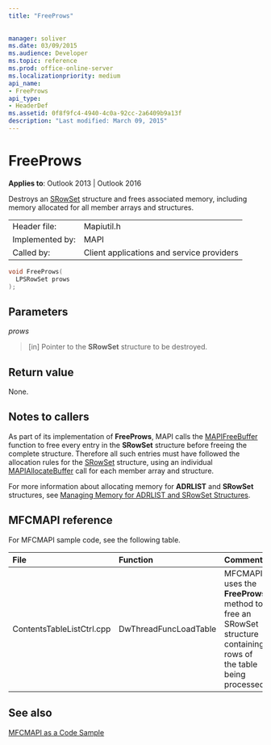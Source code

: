 ```yaml
---
title: "FreeProws"
 
 
manager: soliver
ms.date: 03/09/2015
ms.audience: Developer
ms.topic: reference
ms.prod: office-online-server
ms.localizationpriority: medium
api_name:
- FreeProws
api_type:
- HeaderDef
ms.assetid: 0f8f9fc4-4940-4c0a-92cc-2a6409b9a13f
description: "Last modified: March 09, 2015"
---
```


# FreeProws

  
  
**Applies to**: Outlook 2013 | Outlook 2016 
  
Destroys an [SRowSet](srowset.md) structure and frees associated memory, including memory allocated for all member arrays and structures. 
  
|||
|:-----|:-----|
|Header file:  <br/> |Mapiutil.h  <br/> |
|Implemented by:  <br/> |MAPI  <br/> |
|Called by:  <br/> |Client applications and service providers  <br/> |
   
```cpp
void FreeProws(
  LPSRowSet prows
);
```

## Parameters

 _prows_
  
> [in] Pointer to the **SRowSet** structure to be destroyed. 
    
## Return value

None.
  
## Notes to callers

As part of its implementation of **FreeProws**, MAPI calls the [MAPIFreeBuffer](mapifreebuffer.md) function to free every entry in the **SRowSet** structure before freeing the complete structure. Therefore all such entries must have followed the allocation rules for the [SRowSet](srowset.md) structure, using an individual [MAPIAllocateBuffer](mapiallocatebuffer.md) call for each member array and structure. 
  
For more information about allocating memory for **ADRLIST** and **SRowSet** structures, see [Managing Memory for ADRLIST and SRowSet Structures](managing-memory-for-adrlist-and-srowset-structures.md). 
  
## MFCMAPI reference

For MFCMAPI sample code, see the following table.
  
|**File**|**Function**|**Comment**|
|:-----|:-----|:-----|
|ContentsTableListCtrl.cpp  <br/> |DwThreadFuncLoadTable  <br/> |MFCMAPI uses the **FreeProws** method to free an SRowSet structure containing rows of the table being processed.  <br/> |
   
## See also



[MFCMAPI as a Code Sample](mfcmapi-as-a-code-sample.md)


